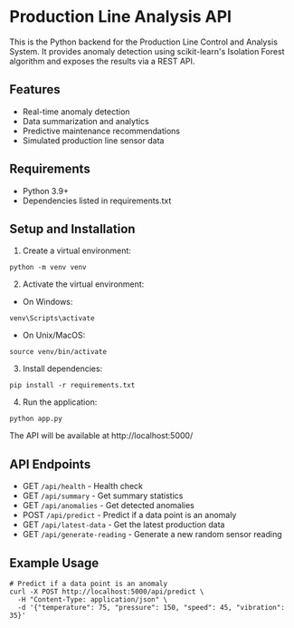# Production Line Analysis API

This is the Python backend for the Production Line Control and Analysis System. It provides anomaly detection using scikit-learn's Isolation Forest algorithm and exposes the results via a REST API.

## Features
- Real-time anomaly detection
- Data summarization and analytics
- Predictive maintenance recommendations
- Simulated production line sensor data

## Requirements
- Python 3.9+
- Dependencies listed in requirements.txt

## Setup and Installation

1. Create a virtual environment:
```
python -m venv venv
```

2. Activate the virtual environment:
- On Windows:
```
venv\Scripts\activate
```
- On Unix/MacOS:
```
source venv/bin/activate
```

3. Install dependencies:
```
pip install -r requirements.txt
```

4. Run the application:
```
python app.py
```

The API will be available at http://localhost:5000/

## API Endpoints

- GET `/api/health` - Health check
- GET `/api/summary` - Get summary statistics
- GET `/api/anomalies` - Get detected anomalies
- POST `/api/predict` - Predict if a data point is an anomaly
- GET `/api/latest-data` - Get the latest production data
- GET `/api/generate-reading` - Generate a new random sensor reading

## Example Usage

```
# Predict if a data point is an anomaly
curl -X POST http://localhost:5000/api/predict \
  -H "Content-Type: application/json" \
  -d '{"temperature": 75, "pressure": 150, "speed": 45, "vibration": 35}'
``` 